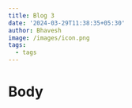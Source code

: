 ```yaml
---
title: Blog 3
date: '2024-03-29T11:38:35+05:30'
author: Bhavesh
image: /images/icon.png
tags:
  - tags
---
```

# Body
